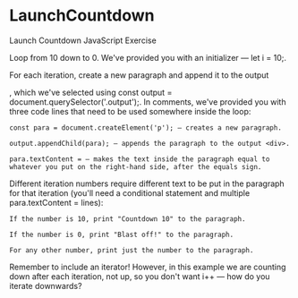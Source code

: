 # LaunchCountdown

Launch Countdown JavaScript Exercise

Loop from 10 down to 0. We've provided you with an initializer — let i = 10;.

For each iteration, create a new paragraph and append it to the output <div>, which we've selected using const output = document.querySelector('.output');. In comments, we've provided you with three code lines that need to be used somewhere inside the loop:

    const para = document.createElement('p'); — creates a new paragraph.

    output.appendChild(para); — appends the paragraph to the output <div>.

    para.textContent = — makes the text inside the paragraph equal to whatever you put on the right-hand side, after the equals sign.

Different iteration numbers require different text to be put in the paragraph for that iteration (you'll need a conditional statement and multiple para.textContent = lines):

    If the number is 10, print "Countdown 10" to the paragraph.

    If the number is 0, print "Blast off!" to the paragraph.

    For any other number, print just the number to the paragraph.

Remember to include an iterator! However, in this example we are counting down after each iteration, not up, so you don't want i++ — how do you iterate downwards?
